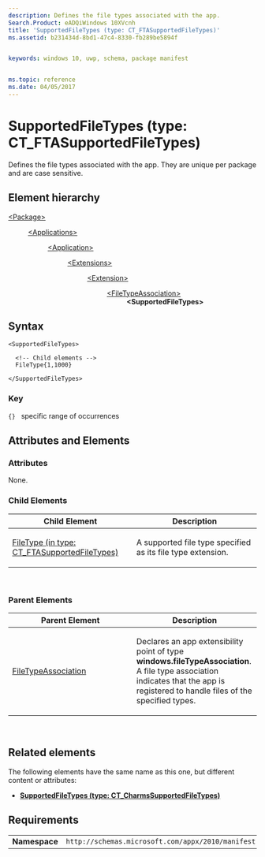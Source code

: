 ```yaml
---
description: Defines the file types associated with the app.
Search.Product: eADQiWindows 10XVcnh
title: 'SupportedFileTypes (type: CT_FTASupportedFileTypes)'
ms.assetid: b231434d-8bd1-47c4-8330-fb289be5894f


keywords: windows 10, uwp, schema, package manifest


ms.topic: reference
ms.date: 04/05/2017
---
```


# SupportedFileTypes (type: CT_FTASupportedFileTypes)


Defines the file types associated with the app. They are unique per package and are case sensitive.

## Element hierarchy

<dl>
<dt><a href="element-package.md">&lt;Package&gt;</a></dt>
<dd>
<dl>
<dt><a href="element-applications.md">&lt;Applications&gt;</a></dt>
<dd>
<dl>
<dt><a href="element-application.md">&lt;Application&gt;</a></dt>
<dd>
<dl>
<dt><a href="element-1-extensions.md">&lt;Extensions&gt;</a></dt>
<dd>
<dl>
<dt><a href="element-1-extension.md">&lt;Extension&gt;</a></dt>
<dd>
<dl>
<dt><a href="element-filetypeassociation.md">&lt;FileTypeAssociation&gt;</a></dt>
<dd><b>&lt;SupportedFileTypes&gt;</b></dd>
</dl>
</dd>
</dl>
</dd>
</dl>
</dd>
</dl>
</dd>
</dl>
</dd>
</dl>

## Syntax

``` syntax
<SupportedFileTypes>

  <!-- Child elements -->
  FileType{1,1000}

</SupportedFileTypes>
```

### Key

`{}`   specific range of occurrences

## Attributes and Elements


### Attributes

None.

### Child Elements

<table>
<colgroup>
<col width="50%" />
<col width="50%" />
</colgroup>
<thead>
<tr class="header">
<th>Child Element</th>
<th>Description</th>
</tr>
</thead>
<tbody>
<tr class="odd">
<td><a href="element-filetype.md">FileType (in type: CT_FTASupportedFileTypes)</a> </td>
<td><p>A supported file type specified as its file type extension.</p></td>
</tr>
</tbody>
</table>

 

### Parent Elements

<table>
<colgroup>
<col width="50%" />
<col width="50%" />
</colgroup>
<thead>
<tr class="header">
<th>Parent Element</th>
<th>Description</th>
</tr>
</thead>
<tbody>
<tr class="odd">
<td><a href="element-filetypeassociation.md">FileTypeAssociation</a> </td>
<td><p>Declares an app extensibility point of type <strong>windows.fileTypeAssociation</strong>. A file type association indicates that the app is registered to handle files of the specified types.</p></td>
</tr>
</tbody>
</table>

 

## Related elements


The following elements have the same name as this one, but different content or attributes:

-   **[SupportedFileTypes (type: CT_CharmsSupportedFileTypes)](element-1-supportedfiletypes.md)**

## Requirements

|               |                                                             |
|---------------|-------------------------------------------------------------|
| **Namespace** | `http://schemas.microsoft.com/appx/2010/manifest` |

 

 




